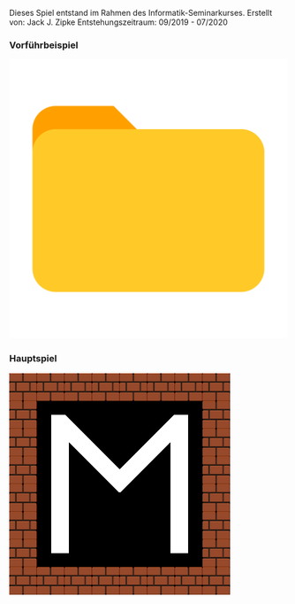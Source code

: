 Dieses Spiel entstand im Rahmen des Informatik-Seminarkurses.
Erstellt von: Jack J. Zipke
Entstehungszeitraum: 09/2019 - 07/2020

### Vorführbeispiel

[<img src="Ordner.png">](Vorführbeispiel/Moving.html)

### Hauptspiel

[<img src="Game/Assets/icon.png">](StartMenu.html)

